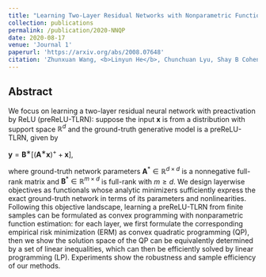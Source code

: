 ```yaml
---
title: "Learning Two-Layer Residual Networks with Nonparametric Function Estimation by Convex Programming"
collection: publications
permalink: /publication/2020-NNQP
date: 2020-08-17
venue: 'Journal 1'
paperurl: 'https://arxiv.org/abs/2008.07648'
citation: 'Zhunxuan Wang, <b>Linyun He</b>, Chunchuan Lyu, Shay B Cohen. (2020). &quot;Learning Two-Layer Residual Networks with Nonparametric Function Estimation by Convex Programming,&quot; https://arxiv.org/abs/2008.07648.'
---
```


## Abstract
We focus on learning a two-layer residual neural network with preactivation by ReLU (preReLU-TLRN): suppose the input $\mathbf{x}$ is from a distribution with support space $\mathbb{R}^d$ and the ground-truth generative model is a preReLU-TLRN, given by

$\mathbf{y}=\mathbf{B}^∗[(\mathbf{A}^∗{\mathbf{x}})^+ + \mathbf{x}]$,

where ground-truth network parameters  $\mathbf{A}^*\in \mathbb{R}^{d\times d}$ is a nonnegative full-rank matrix and $\mathbf{B}^*\in\mathbb{R}^{m\times d}$ is full-rank with $m \geq d$. We design layerwise objectives as functionals whose analytic minimizers sufficiently express the exact ground-truth network in terms of its parameters and nonlinearities. Following this objective landscape, learning a preReLU-TLRN from finite samples can be formulated as convex programming with nonparametric function estimation: for each layer, we first formulate the corresponding empirical risk minimization (ERM) as convex quadratic programming (QP), then we show the solution space of the QP can be equivalently determined by a set of linear inequalities, which can then be efficiently solved by linear programming (LP). Experiments show the robustness and sample efficiency of our methods. 
